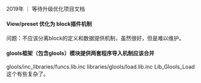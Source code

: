 2019年 ｜ 等待升级优化项目文档

#### View/preset 优化为 block插件机制
问题：不应该分离block的定义和数据提供机制，虽然很好，但是难以维护。

#### glools框架（包含glools）模块提供两套程序导入机制应该合并
glools/inc_libraries/funcs.lib.inc
libraries/glools/load.lib.inc Lib_Glools_Load
这个有些复杂了。
